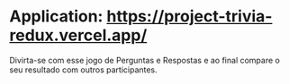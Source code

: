 # Application: https://project-trivia-redux.vercel.app/

Divirta-se com esse jogo de Perguntas e Respostas e ao final compare o seu resultado com outros participantes.
